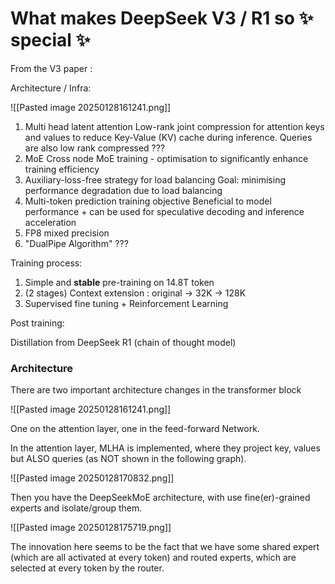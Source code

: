 

# What makes DeepSeek V3 / R1 so ✨ special ✨

From the V3 paper : 

Architecture / Infra: 

![[Pasted image 20250128161241.png]]

1. Multi head latent attention
	Low-rank joint compression for attention keys and values to reduce Key-Value (KV) cache during inference.
	Queries are also low rank compressed ???
1. MoE
	Cross node MoE training - optimisation to significantly enhance training efficiency
3. Auxiliary-loss-free strategy for load balancing
	 Goal: minimising performance degradation due to load balancing 
4. Multi-token prediction training objective
	Beneficial to model performance + can be used for speculative decoding and inference acceleration
5. FP8 mixed precision
6. "DualPipe Algorithm" ???


Training process:

1. Simple and **stable** pre-training on 14.8T token 
2. (2 stages) Context extension : original -> 32K -> 128K
3. Supervised fine tuning + Reinforcement Learning 

Post training:

Distillation from DeepSeek R1 (chain of thought model)


### Architecture

There are two important architecture changes in the transformer block

![[Pasted image 20250128161241.png]]

One on the attention layer, one in the feed-forward Network.


In the attention layer, MLHA is implemented, where they project key, values but ALSO queries (as NOT shown in the following graph).


![[Pasted image 20250128170832.png]]


Then you have the DeepSeekMoE architecture, with use fine(er)-grained experts and isolate/group them.

![[Pasted image 20250128175719.png]]

The innovation here seems to be the fact that we have some shared expert (which are all activated at every token) and routed experts, which are selected at every token by the router.